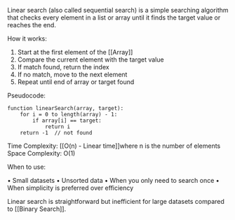 Linear search (also called sequential search) is a simple searching algorithm that checks every element in a list or array until it finds the target value or reaches the end.

How it works:

1. Start at the first element of the [[Array]]
2. Compare the current element with the target value
3. If match found, return the index
4. If no match, move to the next element
5. Repeat until end of array or target found

Pseudocode:

```
function linearSearch(array, target):
    for i = 0 to length(array) - 1:
        if array[i] == target:
            return i
    return -1  // not found
```

Time Complexity: [[O(n) - Linear time]]where n is the number of elements Space Complexity: O(1)

When to use:

• Small datasets
• Unsorted data
• When you only need to search once
• When simplicity is preferred over efficiency

Linear search is straightforward but inefficient for large datasets compared to [[Binary Search]].
